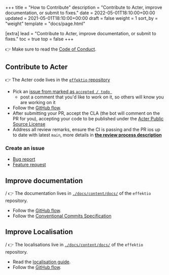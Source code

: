 +++
title = "How to Contribute"
description = "Contribute to Acter, improve documentation, or submit to fixes."
date = 2022-05-01T18:10:00+00:00
updated = 2021-05-01T18:10:00+00:00
draft = false
weight = 1
sort_by = "weight"
template = "docs/page.html"

[extra]
lead = "Contribute to Acter, improve documentation, or submit to fixes."
toc = true
top = false
+++

👉 Make sure to read the [Code of Conduct](../code-of-conduct/).

## Contribute to Acter

👉 The Acter code lives in the [`effektio` repository](https://github.com/acterglobal/a3)

- Pick an [issue from marked as `accepted / todo `](https://github.com/orgs/effektio/projects/1/views/1)
    - post a comment that you'd like to work on it, so others will know you are working on it
- Follow the [GitHub flow](https://guides.github.com/introduction/flow/).
- After submitting your PR, accept the CLA (the bot will comment on the PR for you), accepting your code to be published under the [Acter Public Source License](../license/)
- Address all review remarks, ensure the CI is passing and the PR ios up to date with latest `main`, more details in **[the review process description](../reviews)**

### Create an issue

- [Bug report](https://github.com/acterglobal/a3/issues/new?template=bug-report---.md)
- [Feature request](https://github.com/acterglobal/a3/issues/new?template=feature-request---.md)

## Improve documentation
/
👉 The documentation lives in [`./docs/content/docs/`](https://github.com/acterglobal/a3/tree/main/docs/content/docs)
of the `effektio` repository.

- Follow the [GitHub flow](https://guides.github.com/introduction/flow/).
- Follow the [Conventional Commits Specification](https://www.conventionalcommits.org/en/v1.0.0/)

## Improve Localisation
/
👉 The localisations live in [`./docs/content/docs/`](https://github.com/acterglobal/a3/tree/main/docs/content/docs)
of the `effektio` repository.

- Read the [localisation guide](../../dev/localisations/).
- Follow the [GitHub flow](https://guides.github.com/introduction/flow/).
